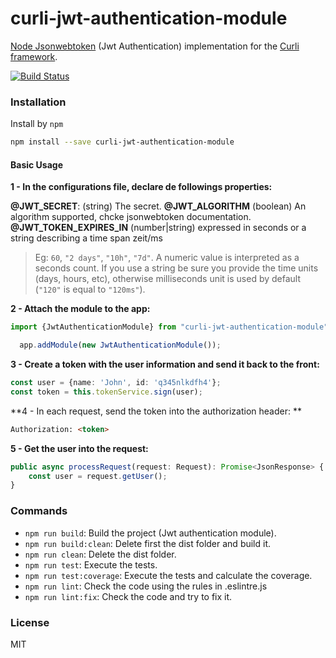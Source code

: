 # curli-jwt-authentication-module

[Node Jsonwebtoken](https://github.com/auth0/node-jsonwebtoken) (Jwt Authentication) implementation  for  the [Curli framework](https://github.com/CarlosCraviotto/curli-core/).


[![Build Status](https://travis-ci.org/CarlosCraviotto/curli-jwt-authentication-module.svg?branch=master)](https://travis-ci.com/github/CarlosCraviotto/curli-jwt-authentication-module)


### Installation

Install by `npm`

```sh
npm install --save curli-jwt-authentication-module
```
#### Basic Usage

**1 - In the configurations file, declare  de followings properties:**

**@JWT_SECRET**: (string) The secret.
**@JWT_ALGORITHM** (boolean) An algorithm supported, chcke jsonwebtoken documentation.
**@JWT_TOKEN_EXPIRES_IN**  (number|string) expressed in seconds or a string describing a time span zeit/ms

> Eg: `60`, `"2 days"`, `"10h"`, `"7d"`. A numeric value is interpreted as a seconds count. If you use a string be sure you provide the time units (days, hours, etc), otherwise milliseconds unit is used by default (`"120"` is equal to `"120ms"`).

**2 - Attach the module to the app:**

```typescript
import {JwtAuthenticationModule} from "curli-jwt-authentication-module";

  app.addModule(new JwtAuthenticationModule());

```

**3 - Create a token with the user information and send it back to the front:**

```typescript
const user = {name: 'John', id: 'q345nlkdfh4'};
const token = this.tokenService.sign(user);

```

**4 - In each request, send the token into the authorization header:  **

```html
Authorization: <token>
```

**5 - Get the user into the request:**

```typescript
public async processRequest(request: Request): Promise<JsonResponse> {
    const user = request.getUser();
}
```



### Commands

 - `npm run build`: Build the project (Jwt authentication module).
 - `npm run build:clean`: Delete first the dist folder and build it.
 - `npm run clean`: Delete the dist folder.
 - `npm run test`: Execute the tests.
 - `npm run test:coverage`:  Execute the tests and calculate the coverage.
 - `npm run lint`: Check the code using the rules in .eslintre.js
 - `npm run lint:fix`: Check the code and try to fix it.



### License

MIT